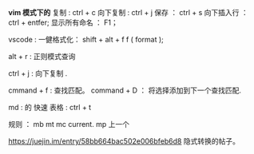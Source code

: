
**vim 模式下的**
复制 :  ctrl + c 
向下复制 : ctrl + j
保存 ： ctrl + s
向下插入行 ： ctrl + entfer;
显示所有命名 ： F1；

vscode :  一健格式化：  shift + alt + f   f ( format );

alt + r : 正则模式查询

ctrl + j : 向下复制 . 

cmmand + f :  查找匹配。 
command + D ： 将选择添加到下一个查找匹配.

md : 的 快速 表格 : ctrl  + t 



规则 ：
mb mt mc   current.  mp 上一个



https://juejin.im/entry/58bb664bac502e006bfeb6d8  隐式转换的帖子。
